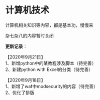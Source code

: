 # 计算机技术

计算机相关知识等内容，都是基本功，慢慢来

杂七杂八的内容暂时关闭

**更新记录**：

【2020年9月21日】  
1、新增python中的某教程涉及脚本（待完善）  
2、新建python with Excel的分类（待完善）

【2020年9月18日】  
1、新增了waf中modsecurity的内容（待完善）  
2、优化了排版







